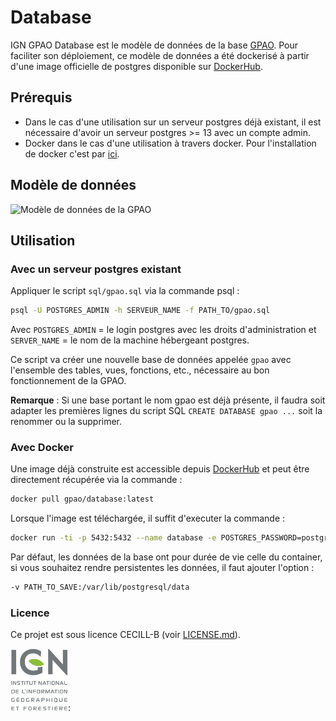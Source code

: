 # Database

IGN GPAO Database est le modèle de données de la base [GPAO](https://github.com/ign-gpao).
Pour faciliter son déploiement, ce modèle de données a été dockerisé à partir d'une image officielle de postgres disponible sur [DockerHub](https://hub.docker.com/_/postgres).

## Prérequis

 - Dans le cas d'une utilisation sur un serveur postgres déjà existant, il est nécessaire d'avoir un serveur postgres >= 13 avec un compte admin.
 - Docker dans le cas d'une utilisation à travers docker. Pour l'installation de docker c'est par [ici](https://docs.docker.com/engine/install/).
 
## Modèle de données

![Modèle de données de la GPAO](https://github.com/ign-gpao/database/blob/main/images/GPAO%20V3.png)
 
## Utilisation

### Avec un serveur postgres existant

Appliquer le script `sql/gpao.sql` via la commande psql : 

``` bash
psql -U POSTGRES_ADMIN -h SERVEUR_NAME -f PATH_TO/gpao.sql
```

Avec ``` POSTGRES_ADMIN ``` = le login postgres avec les droits d'administration et ``` SERVER_NAME ``` = le nom de la machine hébergeant postgres.

Ce script va créer une nouvelle base de données appelée ``` gpao ``` avec l'ensemble des tables, vues, fonctions, etc., nécessaire au bon fonctionnement de la GPAO.

**Remarque** : Si une base portant le nom gpao est déjà présente, il faudra soit adapter les premières lignes du script SQL ``` CREATE DATABASE gpao ... ``` soit la renommer ou la supprimer.

### Avec Docker

Une image déjà construite est accessible depuis [DockerHub](https://hub.docker.com/r/gpao/database) et peut être directement récupérée via la commande : 

``` bash
docker pull gpao/database:latest
```

Lorsque l'image est téléchargée, il suffit d'executer la commande : 

``` bash
docker run -ti -p 5432:5432 --name database -e POSTGRES_PASSWORD=postgres
```

Par défaut, les données de la base ont pour durée de vie celle du container, si vous souhaitez rendre persistentes les données, il faut ajouter l'option : 

``` bash
-v PATH_TO_SAVE:/var/lib/postgresql/data
```

### Licence

Ce projet est sous licence CECILL-B (voir [LICENSE.md](https://github.com/ign-gpao/.github/blob/main/LICENSE.md)).

[![IGN](https://github.com/ign-gpao/.github/blob/main/images/logo_ign.png)](https://www.ign.fr):
